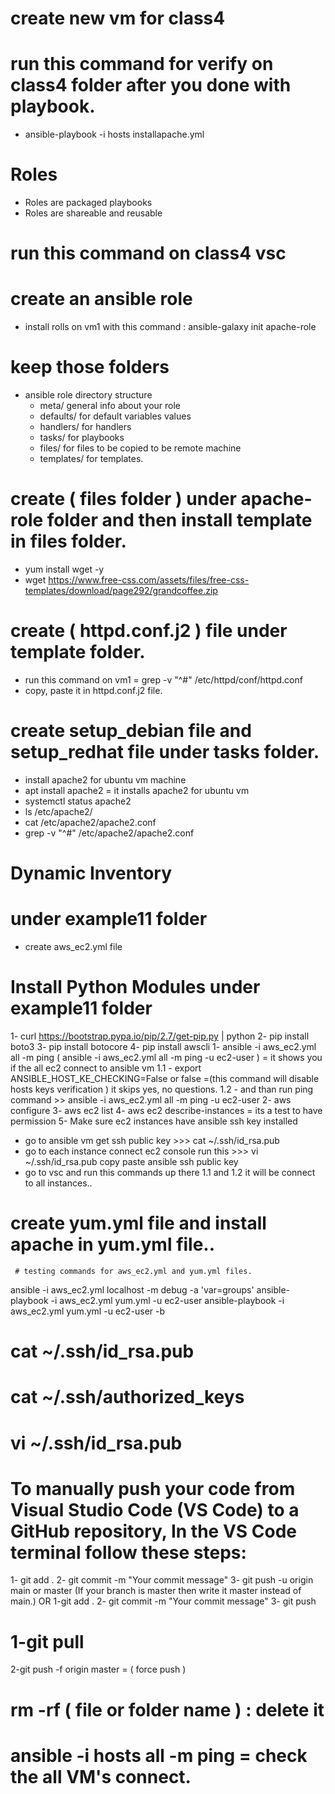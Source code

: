 # create new vm for class4
# run this command for verify on class4 folder after you done with playbook.
 - ansible-playbook  -i hosts installapache.yml
# Roles 
  - Roles are packaged playbooks
  - Roles are shareable and reusable
# run this command on class4 vsc

# create an ansible role
 - install rolls on vm1 with this command : ansible-galaxy  init apache-role

# keep those folders 
 - ansible role directory structure
    - meta/         general info about your role
    - defaults/     for default variables values
    - handlers/     for handlers
    - tasks/        for playbooks
    - files/        for files to be copied to be remote machine
    - templates/    for templates.

# create ( files folder ) under apache-role folder and then install template in files folder.
- yum install wget -y
- wget   https://www.free-css.com/assets/files/free-css-templates/download/page292/grandcoffee.zip

# create ( httpd.conf.j2 ) file under template folder.
 - run this command on vm1  =  grep -v  "^#" /etc/httpd/conf/httpd.conf
 - copy, paste it in httpd.conf.j2 file.

# create setup_debian file and setup_redhat file under tasks folder.
 - install apache2 for ubuntu vm machine
 - apt install apache2 = it installs apache2 for ubuntu vm
 - systemctl status  apache2
 - ls  /etc/apache2/
 - cat /etc/apache2/apache2.conf
 - grep  -v  "^#" /etc/apache2/apache2.conf

  # Dynamic Inventory 
  # under example11 folder 
  - create aws_ec2.yml file
  # Install Python Modules  under example11 folder  
   1- curl  https://bootstrap.pypa.io/pip/2.7/get-pip.py | python
   2- pip install boto3
   3- pip install botocore
   4- pip install awscli
   1- ansible  -i  aws_ec2.yml  all -m  ping ( ansible  -i aws_ec2.yml  all  -m  ping  -u  ec2-user ) = it shows you if the all ec2 connect to ansible vm
   1.1 - export ANSIBLE_HOST_KE_CHECKING=False or false =(this command will disable hosts keys verification ) it skips yes, no questions.
   1.2 - and than run ping command >> ansible  -i aws_ec2.yml  all  -m  ping  -u  ec2-user 
   2- aws configure
   3- aws ec2 list
   4- aws ec2 describe-instances = its a test to have permission
   5- Make sure ec2 instances have ansible ssh key installed
   - go to ansible vm get ssh public key >>>  cat ~/.ssh/id_rsa.pub
   - go to each instance connect ec2 console run this >>> vi  ~/.ssh/id_rsa.pub copy paste ansible ssh public key
   - go to vsc and run this commands up there 1.1 and 1.2 it will be connect to all instances..

   # create yum.yml file and install apache in yum.yml file..
     # testing commands for aws_ec2.yml and yum.yml files.
   ansible  -i aws_ec2.yml  localhost  -m debug  -a 'var=groups'
   ansible-playbook  -i aws_ec2.yml  yum.yml  -u ec2-user
   ansible-playbook  -i aws_ec2.yml  yum.yml  -u ec2-user -b
   










# cat ~/.ssh/id_rsa.pub
# cat ~/.ssh/authorized_keys
# vi  ~/.ssh/id_rsa.pub 

# To manually push your code from Visual Studio Code (VS Code) to a GitHub repository, In the VS Code terminal follow these steps:
 1- git add .
 2- git commit -m "Your commit message"
 3- git push -u origin main or master (If your branch is master then write it master instead of main.)
 OR 
 1-git add .
 2- git commit -m "Your commit message"
 3- git push

# 1-git pull
  2-git push -f origin master = ( force push )

# rm -rf ( file or folder name ) : delete it
# ansible  -i hosts  all  -m ping = check the all VM's connect.
